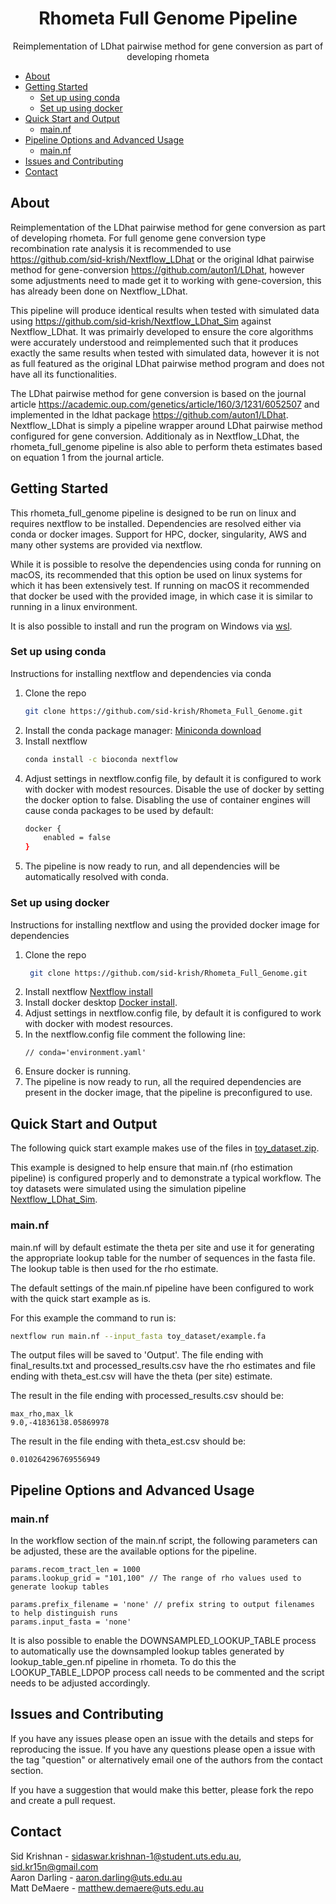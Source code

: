 <h1 align="center">Rhometa Full Genome Pipeline</h1>
  <p align="center">
    Reimplementation of LDhat pairwise method for gene conversion as part of developing rhometa

- [About](#about)
- [Getting Started](#getting-started)
  - [Set up using conda](#set-up-using-conda)
  - [Set up using docker](#set-up-using-docker)
- [Quick Start and Output](#quick-start-and-output)
  - [main.nf](#mainnf)
- [Pipeline Options and Advanced Usage](#pipeline-options-and-advanced-usage)
  - [main.nf](#mainnf-1)
- [Issues and Contributing](#issues-and-contributing)
- [Contact](#contact)

## About
Reimplementation of the LDhat pairwise method for gene conversion as part of developing rhometa. For full genome gene conversion type recombination rate analysis it is recommended to use https://github.com/sid-krish/Nextflow_LDhat or the original ldhat pairwise method for gene-conversion https://github.com/auton1/LDhat, however some adjustments need to made get it to working with gene-coversion, this has already been done on Nextflow_LDhat. 

This pipeline will produce identical results when tested with simulated data using https://github.com/sid-krish/Nextflow_LDhat_Sim against Nextflow_LDhat. It was primairly developed to ensure the core algorithms were accurately understood and reimplemented such that it produces exactly the same results when tested with simulated data, however it is not as full featured as the original LDhat pairwise method program and does not have all its functionalities.

The LDhat pairwise method for gene conversion is based on the journal article https://academic.oup.com/genetics/article/160/3/1231/6052507 and implemented in the ldhat package https://github.com/auton1/LDhat. Nextflow_LDhat is simply a pipeline wrapper around LDhat pairwise method configured for gene conversion. Additionaly as in Nextflow_LDhat, the rhometa_full_genome pipeline is also able to perform theta estimates based on equation 1 from the journal article.


<!-- GETTING STARTED -->
## Getting Started

This rhometa_full_genome pipeline is designed to be run on linux and requires nextflow to be installed. 
Dependencies are resolved either via conda or docker images. Support for HPC, docker, singularity, AWS and many other systems are provided via nextflow.

While it is possible to resolve the dependencies using conda for running on macOS, its recommended that this option be used on linux systems for which it has been extensively test.
If running on macOS it recommended that docker be used with the provided image, in which case it is similar to running in a linux environment.

It is also possible to install and run the program on Windows via [wsl](https://docs.microsoft.com/en-us/windows/wsl/install).

### Set up using conda
Instructions for installing nextflow and dependencies via conda
1. Clone the repo
   ```sh
   git clone https://github.com/sid-krish/Rhometa_Full_Genome.git
   ```
2. Install the conda package manager: [Miniconda download](https://conda.io/en/latest/miniconda.html)
3. Install nextflow
   ```sh
   conda install -c bioconda nextflow
   ```
4. Adjust settings in nextflow.config file, by default it is configured to work with docker with modest resources.
   Disable the use of docker by setting the docker option to false. Disabling the use of container engines will cause conda packages to be used by default:
   ```sh
   docker {
       enabled = false
   }
   ```
5. The pipeline is now ready to run, and all dependencies will be automatically resolved with conda.

### Set up using docker
Instructions for installing nextflow and using the provided docker image for dependencies
1. Clone the repo
   ```sh
    git clone https://github.com/sid-krish/Rhometa_Full_Genome.git
   ```
2. Install nextflow [Nextflow install](https://www.nextflow.io/index.html#GetStarted)
3. Install docker desktop [Docker install](https://docs.docker.com/desktop/linux/).
4. Adjust settings in nextflow.config file, by default it is configured to work with docker with modest resources.
5. In the nextflow.config file comment the following line:
   ```
   // conda='environment.yaml'
   ```
6. Ensure docker is running.
7. The pipeline is now ready to run, all the required dependencies are present in the docker image, that the pipeline is preconfigured to use.


<!-- QUICK START AND OUTPUT -->
## Quick Start and Output
The following quick start example makes use of the files in [toy_dataset.zip](https://github.com/sid-krish/Nextflow_LDhat/blob/main/toy_dataset.zip).

This example is designed to help ensure that main.nf (rho estimation pipeline) is configured properly and to demonstrate a typical workflow.
The toy datasets were simulated using the simulation pipeline [Nextflow_LDhat_Sim](https://github.com/sid-krish/Nextflow_LDhat_Sim).

### main.nf
main.nf will by default estimate the theta per site and use it for generating the appropriate lookup table for the number of sequences in the fasta file. The lookup table is then used for the rho estimate.

The default settings of the main.nf pipeline have been configured to work with the quick start example as is.

For this example the command to run is:
```sh
nextflow run main.nf --input_fasta toy_dataset/example.fa
```

The output files will be saved to 'Output'. The file ending with final_results.txt and processed_results.csv have the rho estimates and file ending with theta_est.csv will have the theta (per site) estimate.

The result in the file ending with processed_results.csv should be:
```
max_rho,max_lk
9.0,-41836138.05869978
```

The result in the file ending with theta_est.csv should be:
```
0.010264296769556949
```

<!-- PIPELINE OPTIONS AND ADVANCED USAGE -->
## Pipeline Options and Advanced Usage
### main.nf
In the workflow section of the main.nf script, the following parameters can be adjusted, these are the available options for the pipeline.
```
params.recom_tract_len = 1000
params.lookup_grid = "101,100" // The range of rho values used to generate lookup tables

params.prefix_filename = 'none' // prefix string to output filenames to help distinguish runs
params.input_fasta = 'none'
```

It is also possible to enable the DOWNSAMPLED_LOOKUP_TABLE process to automatically use the downsampled lookup tables generated by lookup_table_gen.nf pipeline in rhometa. To do this the LOOKUP_TABLE_LDPOP process call needs to be commented and the script needs to be adjusted accordingly.


<!-- ISSUES AND CONTRIBUTING -->
## Issues and Contributing
If you have any issues please open an issue with the details and steps for reproducing the issue. If you have any questions please open a issue with the tag "question" or alternatively email one of the authors from the contact section.

If you have a suggestion that would make this better, please fork the repo and create a pull request.


<!-- CONTACT -->
## Contact
Sid Krishnan - sidaswar.krishnan-1@student.uts.edu.au, sid.kr15n@gmail.com \
Aaron Darling - aaron.darling@uts.edu.au \
Matt DeMaere - matthew.demaere@uts.edu.au